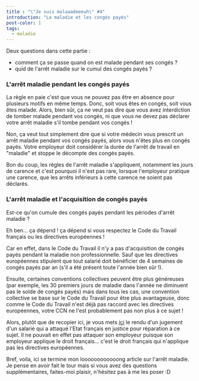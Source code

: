 ```yaml
---
title : "\"Je suis malaaadeeeuh\" #4"
introduction: "La maladie et les congés payés"
post-color: 1
tags:
  - maladie
---
```


Deux questions dans cette partie :
 - comment ça se passe quand on est malade pendant ses congés ?
 - quid de l'arrêt maladie sur le cumul des congés payés ?

### L'arrêt maladie pendant les congés payés

La règle en paie c'est que vous ne pouvez pas être en absence pour plusieurs motifs en même temps. Donc, soit vous êtes en congés, soit vous êtes malade. Alors, bien sûr, ça ne veut pas dire que vous avez interdiction de tomber malade pendant vos congés, ni que vous ne devez pas déclarer votre arrêt maladie s'il tombe pendant vos congés !

Non, ça veut tout simplement dire que si votre médecin vous prescrit un arrêt maladie pendant vos congés payés, alors vous n'êtes plus en congés payés. Votre employeur doit considérer la durée de l'arrêt de travail en "maladie" et stoppe le décompte des congés payés.

Bon du coup, les règles de l'arrêt maladie s'appliquent, notamment les jours de carence et c'est pourquoi il n'est pas rare, lorsque l'employeur pratique une carence, que les arrêts inférieurs à cette carence ne soient pas déclarés.


### L'arrêt maladie et l'acquisition de congés payés

Est-ce qu'on cumule des congés payés pendant les périodes d'arrêt maladie ?

Eh ben… ça dépend ! ça dépend si vous respectez le Code du Travail français ou les directives européennes !

Car en effet, dans le Code du Travail il n'y a pas d'acquisition de congés payés pendant la maladie non professionnelle. Sauf que les directives européennes stipulent que tout salarié doit bénéficier de 4 semaines de congés payés par an (s'il a été présent toute l'année bien sûr !).

Ensuite, certaines conventions collectives peuvent être plus généreuses (par exemple, les 30 premiers jours de maladie dans l'année ne diminuent pas le solde de congés payés) mais dans tous les cas, une convention collective se base sur le Code du Travail pour être plus avantageuse, donc comme le Code du Travail n'est déjà pas raccord avec les directives européennes, votre CCN ne l'est probablement pas non plus à ce sujet !

Alors, plutôt que de recopier ici, je vous mets [ici](http://www.editions-tissot.fr/actualite/droit-du-travail-article.aspx?secteur=PME&id_art=7621&titre=Non+acquisition+de+cong%C3%A9s+pay%C3%A9s+durant+un+arr%C3%AAt+maladie+%3A+l%E2%80%99Etat+condamn%C3%A9) le rendu d'un jugement d'un salarié qui a attaqué l'Etat français en justice pour réparation à ce sujet. Il ne pouvait en effet pas attaquer son employeur puisque son employeur applique le droit français… c'est le droit français qui n'applique pas les directives européennes.

Bref, voila, ici se termine mon loooooooooooong article sur l'arrêt maladie. Je pense en avoir fait le tour mais si vous avez des questions supplémentaires, faites-moi plaisir, n'hésitez pas à me les poser :D
